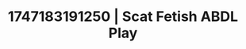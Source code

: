 ---
categories:
- Naughty expression
- Body positivity
- Intimate rituals
- Enema fetish
- Lustful close-up
image: /assets/images/1747183191250.jpg
layout: post
seo:
  description: Featured content with artistic Scat Fetish, ABDL Play. HD images available.
  keywords: Scat Fetish, ABDL Play
  og_image: /assets/images/1747183191250.jpg
  schema_type: VisualArtwork
tags:
- '#1747183191250'
- Scat Fetish
- ABDL Play
title: 1747183191250 | Scat Fetish ABDL Play
---